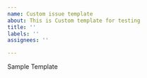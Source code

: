 ```yaml
---
name: Custom issue template
about: This is Custom template for testing
title: ''
labels: ''
assignees: ''

---
```


Sample Template
